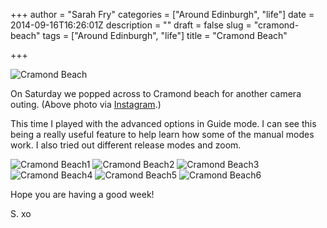 +++
author = "Sarah Fry"
categories = ["Around Edinburgh", "life"]
date = 2014-09-16T16:26:01Z
description = ""
draft = false
slug = "cramond-beach"
tags = ["Around Edinburgh", "life"]
title = "Cramond Beach"

+++


![Cramond Beach](/content/images/2014/Sep/IMG_2144.JPG)

On Saturday we popped across to Cramond beach for another camera outing. (Above photo via [Instagram](http://instagram.com/sarahszwandt).)

This time I played with the advanced options in Guide mode. I can see this being a really useful feature to help learn how some of the manual modes work. I also tried out different release modes and zoom.

![Cramond Beach1](/content/images/2014/Sep/DSC_0153-copy.jpg)
![Cramond Beach2](/content/images/2014/Sep/DSC_0135-copy.jpg)
![Cramond Beach3](/content/images/2014/Sep/DSC_0151-copy.jpg)
![Cramond Beach4](/content/images/2014/Sep/DSC_0163-copy.jpg)
![Cramond Beach5](/content/images/2014/Sep/DSC_0145-copy.jpg)
![Cramond Beach6](/content/images/2014/Sep/DSC_0117-copy.jpg)

Hope you are having a good week!

S. xo

